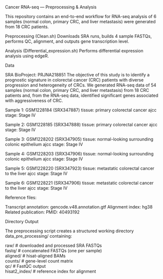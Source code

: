 Cancer RNA-seq — Preprocessing & Analysis

This repository contains an end-to-end workflow for RNA-seq analysis of 6 samples (normal colon, primary CRC, and liver metastasis) were generated from 18 CRC patients. 

Preprocessing (Clean.sh)
Downloads SRA runs, builds 4 sample FASTQs, performs QC, alignment, and outputs gene transcription level.

Analysis (Differential_expression.sh)
Performs differential expression analysis using edgeR.

Data

SRA BioProject: PRJNA218851
The objective of this study is to identify a prognostic signature in colorectal cancer (CRC) patients with diverse progression and heterogeneity of CRCs. We generated RNA-seq data of 54 samples (normal colon, primary CRC, and liver metastasis) from 18 CRC patients and, from the RNA-seq data, identified significant genes associated with aggressiveness of CRC. 

Sample 1: GSM1228184 (SRX347887)
tissue: primary colorectal cancer
ajcc stage: Stage IV

Sample 2: GSM1228185 (SRX347888)
tissue: primary colorectal cancer
ajcc stage: Stage IV

Sample 3: GSM1228202 (SRX347905)
tissue: normal-looking surrounding colonic epithelium
ajcc stage: Stage IV

Sample 4: GSM1228203 (SRX347906)
tissue: normal-looking surrounding colonic epithelium
ajcc stage: Stage IV

Sample 5: GSM1228220 (SRX347923)
tissue: metastatic colorectal cancer to the liver
ajcc stage: Stage IV

Sample 6: GSM1228221 (SRX347906)
tissue: metastatic colorectal cancer to the liver
ajcc stage: Stage IV

Reference files:

Transcript annotation: gencode.v48.annotation.gtf
Alignment index: hg38
Related publication:
PMID: 40493192

Directory Output

The preprocessing script creates a structured working directory data_pre_processing/ containing:

raw/      # downloaded and processed SRA FASTQs  
fastq/    # concatenated FASTQs (one per sample)  
aligned/  # hisat-aligned BAMs  
counts/   # gene-level count matrix   
qc/       # FastQC output  
hisat2_index/  # reference index for alignment  
